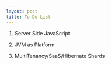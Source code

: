 ```yaml
---
layout: post
title: To Do List
---
```



1. Server Side JavaScript

1. JVM as Platform

1. MultiTenancy/SaaS/Hibernate Shards


